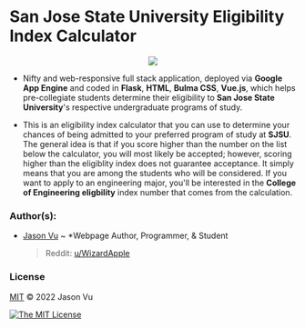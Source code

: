 # San Jose State University Eligibility Index Calculator

<p align="center">
  <img src="https://www.sjsu.edu/cies/pics/tower_hall_02.jpg">
</p>

- Nifty and web-responsive full stack application, deployed via **Google App Engine** and coded in **Flask**, **HTML**, **Bulma CSS**, **Vue.js**, which helps pre-collegiate students determine their eligibility to **San Jose State University**'s respective undergraduate programs of study.

- This is an eligibility index calculator that you can use to determine your chances of being admitted to your preferred program of study at **SJSU**. The general idea is that if you score higher than the number on the list below the calculator, you will most likely be accepted; however, scoring higher than the eligiblity index does not guarantee acceptance. It simply means that you are among the students who will be considered. If you want to apply to an engineering major, you'll be interested in the **College of Engineering eligbility** index number that comes from the calculation.
 
### Author(s):
- [Jason Vu](https://JAVAB3ANS.github.io/) ~ *Webpage Author, Programmer, & Student 
  > Reddit: [u/WizardApple](https://reddit.com/user/WizardApple) 

### License
[MIT](https://opensource.org/licenses/MIT) © 2022 Jason Vu

[![The MIT License](https://img.shields.io/badge/License-MIT-yellow.svg)](https://opensource.org/licenses/MIT)
